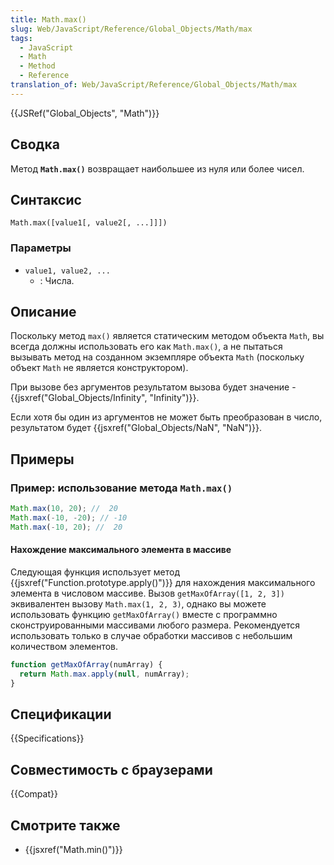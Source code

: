 ```yaml
---
title: Math.max()
slug: Web/JavaScript/Reference/Global_Objects/Math/max
tags:
  - JavaScript
  - Math
  - Method
  - Reference
translation_of: Web/JavaScript/Reference/Global_Objects/Math/max
---
```


{{JSRef("Global_Objects", "Math")}}

## Сводка

Метод **`Math.max()`** возвращает наибольшее из нуля или более чисел.

## Синтаксис

```
Math.max([value1[, value2[, ...]]])
```

### Параметры

- `value1, value2, ...`
  - : Числа.

## Описание

Поскольку метод `max()` является статическим методом объекта `Math`, вы всегда должны использовать его как `Math.max()`, а не пытаться вызывать метод на созданном экземпляре объекта `Math` (поскольку объект `Math` не является конструктором).

При вызове без аргументов результатом вызова будет значение -{{jsxref("Global_Objects/Infinity", "Infinity")}}.

Если хотя бы один из аргументов не может быть преобразован в число, результатом будет {{jsxref("Global_Objects/NaN", "NaN")}}.

## Примеры

### Пример: использование метода `Math.max()`

```js
Math.max(10, 20); //  20
Math.max(-10, -20); // -10
Math.max(-10, 20); //  20
```

#### Нахождение максимального элемента в массиве

Следующая функция использует метод {{jsxref("Function.prototype.apply()")}} для нахождения максимального элемента в числовом массиве. Вызов `getMaxOfArray([1, 2, 3])` эквивалентен вызову `Math.max(1, 2, 3)`, однако вы можете использовать функцию `getMaxOfArray()` вместе с программно сконструированными массивами любого размера. Рекомендуется использовать только в случае обработки массивов с небольшим количеством элементов.

```js
function getMaxOfArray(numArray) {
  return Math.max.apply(null, numArray);
}
```

## Спецификации

{{Specifications}}

## Совместимость с браузерами

{{Compat}}

## Смотрите также

- {{jsxref("Math.min()")}}
